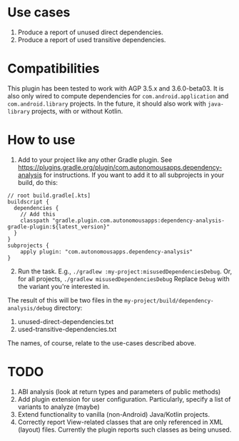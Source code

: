 # Use cases
1. Produce a report of unused direct dependencies.
1. Produce a report of used transitive dependencies.

# Compatibilities
This plugin has been tested to work with AGP 3.5.x and 3.6.0-beta03.
It is also only wired to compute dependencies for `com.android.application` and `com.android.library` projects.
In the future, it should also work with `java-library` projects, with or without Kotlin.

# How to use
1. Add to your project like any other Gradle plugin.
See https://plugins.gradle.org/plugin/com.autonomousapps.dependency-analysis for instructions.
If you want to add it to all subprojects in your build, do this:

```
// root build.gradle[.kts]
buildscript {
  dependencies {
    // Add this
    classpath "gradle.plugin.com.autonomousapps:dependency-analysis-gradle-plugin:${latest_version}"
  }
}
subprojects {
    apply plugin: "com.autonomousapps.dependency-analysis"
}
```
2. Run the task. E.g., `./gradlew :my-project:misusedDependenciesDebug`.
Or, for all projects, `./gradlew misusedDependenciesDebug`
Replace `Debug` with the variant you're interested in. 

The result of this will be two files in the `my-project/build/dependency-analysis/debug` directory:
1. unused-direct-dependencies.txt
1. used-transitive-dependencies.txt

The names, of course, relate to the use-cases described above.

# TODO
1. ABI analysis (look at return types and parameters of public methods)
1. Add plugin extension for user configuration.
Particularly, specify a list of variants to analyze (maybe)
1. Extend functionality to vanilla (non-Android) Java/Kotlin projects.
1. Correctly report View-related classes that are only referenced in XML (layout) files.
Currently the plugin reports such classes as being unused.